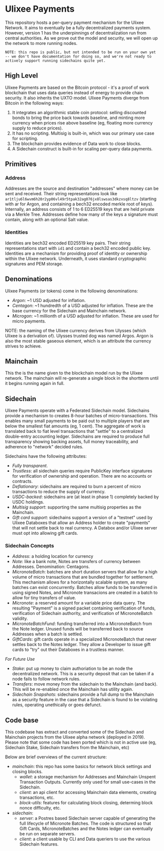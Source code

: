 # Ulixee Payments
This repository hosts a per-query payment mechanism for the Ulixee Network. It aims to eventually be a fully decentralized payments system. However, version 1 has the underpinnings of decentralization run from central authorities. As we prove out the model and security, we will open up the network to more running nodes.

```
NOTE: this repo is public, but not intended to be run on your own yet -- we don't have documentation for doing so, and we're not ready to actively support running sidechains quite yet.
```

## High Level
Ulixee Payments are based on the Bitcoin protocol - it's a proof of work blockchain that uses data queries instead of energy to provide chain security. It also inherits the UXTO model. Ulixee Payments diverge from Bitcoin in the following ways:
1. It integrates an algorithmic stable coin protocol: selling discounted bonds to bring the price back towards baseline, and minting more currency when prices rise above baseline (eg, floating more currency supply to reduce prices).
2. It has no scripting. Multisig is built-in, which was our primary use case for scripting.
3. The blockchain provides evidence of Data work to close blocks.
4. A Sidechain construct is built-in for scaling per-query data payments.

## Primitives
### Address
Addresses are the source and destination "addresses" where money can be sent and received. Their string representations look like `ar1tlju6l6wvm6h20r2yp06vl49r5tpak32ag076jx8lswsas3dkzxsq8ltzv` (starting with ar for Argon, and containing a bech32 encoded merkle root of keys). Internally, an address consists of 1 to 6 ED25519 keys that are held private via a Merkle Tree. Addresses define how many of the keys a signature must contain, along with an optional Salt value.

### Identities
Identities are bech32 encoded ED25519 key pairs. Their string representations start with `id1` and contain a bech32 encoded public key. Identities are a mechanism for providing proof of identity or ownership within the Ulixee network. Underneath, it uses standard cryptographic signatures and PEM storage.

## Denominations
Ulixee Payments (or tokens) come in the following denominations:
- *Argon*: ~1 USD adjusted for inflation.
- *Centagon*: ~1 hundredth of a USD adjusted for inflation. These are the base currency for the Sidechain and Mainchain network.
- *Microgon*: ~1 millionth of a USD adjusted for inflation. These are used for micro payments.

NOTE: the naming of the Ulixee currency derives from Ulysses (which Ulixee is a derivation of). Ulysses trusted dog was named Argos. Argon is also the most stable gaseous element, which is an attribute the currency strives to achieve.

## Mainchain
This the is the name given to the blockchain model run by the Ulixee network. The mainchain will re-generate a single block in the shortterm until it begins running again in full.

## Sidechain
Ulixee Payments operate with a Federated Sidechain model. Sidechains provide a mechanism to creates 8-hour batches of micro-transactions. This enables many small payments to be paid out to multiple players that are below the smallest fiat amounts (eg, 1 cent). The aggregate of work is translated back to fiat level transactions that "settle" to a centralized double-entry accounting ledger. Sidechains are required to produce full transparency showing backing assets, full money traceability, and adherence to "network" decided rules. 

Sidechains have the following attributes:
- *Fully transparent*.
- *Trustless*: all sidechain queries require PublicKey interface signatures for verification of ownership and operation. There are no accounts or contracts.
- *Deflationary*: sidechains are required to burn a percent of micro transactions to reduce the supply of currency.
- *USDC-backed*: sidechains are (at least in phase 1) completely backed by USDC holdings.
- *Multisig support*: supporting the same multisig properties as the Mainchain.
- *Gift card support*: sidechains support a version of a "testnet" used by Ulixee Databoxes that allow an Address holder to create "payments" that will not settle back to real currency. A Databox and/or Ulixee server must opt into allowing gift cards.

### Sidechain Concepts
- *Address*: a holding location for currency
- *Note*: like a bank note, Notes are transfers of currency between Addresses. Denomination: Centagons.
- *MicronoteBatch*: batches are short duration servers that allow for a high volume of micro transactions that are bundled together for settlement. This mechanism allows for a horizontally scalable system, as many batches can exist concurrently. Batches allow funds to be transferred in using signed Notes, and Micronote transacions are created in a batch to allow for tiny transfers of value.
- *Micronote*: a reserved amount for a variable price data query. The resulting "Payment" is a signed packet containing verification of funds, verification of Sidechain authority, and verification of MicronoteBatch validity.
- *MicronoteBatchFund*: funding transferred into a MicronoteBatch from the Note ledger. Unused funds will be transferred back to source Addresses when a batch is settled.
- *GiftCards*: gift cards operate in a specialized MicronoteBatch that never settles back to the Notes ledger. They allow a Developer to issue gift cards to "try" out their Databoxes in a trustless manner.

_For Future Use_
- *Stake*: put up money to claim authoriation to be an node the decentralized network. This is a security deposit that can be taken if a node fails to follow network rules.
- *Transfers*: move money from the sidechain to the Mainchain (and back). This will be re-enabled once the Mainchain has utility again.
- *Sidechain Snapshots*: sidechains provide a full dump to the Mainchain as a security feature in the case that a Sidechain is found to be violating rules, operating unethically or goes defunct.

## Code base
This codebase has extract and converted some of the Sidechain and Mainchain projects from the Ulixee alpha network (deployed in 2019). Please note that some code has been ported which is not in active use (eg, Sidechain Stake, Sidechain transfers from the Mainchain, etc)

Below are brief overviews of the current structure:
* *mainchain*: this repo has some basics for network block settings and closing blocks.
  - *wallet*: a storage mechanism for Addresses and Mainchain Unspent Transaction Outputs. Currently only used for small use-cases in the Sidechain.
  - *client*: an api client for accessing Mainchain data elements, creating transactions, etc.
  - *block-utils*: features for calculating block closing, determing block nonce difficulty, etc.
* *sidechain*: 
  - *server*: a Postres based Sidechain server capable of generating the full lifecycle of Micronote Batches. The code is structured so that Gift Cards, MicronoteBatches and the Notes ledger can eventually be run on separate servers.
  - *client*: a client usable by CLI and Data queriers to use the various Sidechain features.

